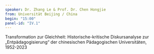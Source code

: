 ```yaml
---
speaker: Dr. Zhang Le & Prof. Dr. Chen Hongjie
from: Universität Beijing / China
begin: "15:00"
panel-id: "IV.1"
---
```


Transformation zur Gleichheit: Historische-kritische Diskursanalyse zur „Entpädagogisierung“ der chinesischen Pädagogischen Universitäten, 1952-2023
